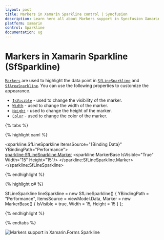 ```yaml
---
layout: post
title: Markers in Xamarin Sparkline control | Syncfusion
description: Learn here all about Markers support in Syncfusion Xamarin Sparkline (SfSparkline) control and more.
platform: xamarin
control: Sparkline
documentation: ug
---
```


# Markers in Xamarin Sparkline (SfSparkline)

[`Markers`](https://help.syncfusion.com/cr/xamarin/Syncfusion.SfSparkline.XForms.SfLineSparkline.html#Syncfusion_SfSparkline_XForms_SfLineSparkline_Marker) are used to highlight the data point in [`SfLineSparkline`](https://help.syncfusion.com/cr/xamarin/Syncfusion.SfSparkline.XForms.SfLineSparkline.html) and [`SfAreaSparkline`](https://help.syncfusion.com/cr/xamarin/Syncfusion.SfSparkline.XForms.SfAreaSparkline.html). You can use the following properties to customize the appearance.

* [`IsVisible`](https://help.syncfusion.com/cr/xamarin/Syncfusion.SfSparkline.XForms.MarkerBase.html#Syncfusion_SfSparkline_XForms_MarkerBase_IsVisible) - used to change the visibility of the marker.
* [`Width`](https://help.syncfusion.com/cr/xamarin/Syncfusion.SfSparkline.XForms.MarkerBase.html#Syncfusion_SfSparkline_XForms_MarkerBase_Width) - used to change the width of the marker.
* [`Height`](https://help.syncfusion.com/cr/xamarin/Syncfusion.SfSparkline.XForms.MarkerBase.html#Syncfusion_SfSparkline_XForms_MarkerBase_Height) - used to change the height of the marker.
* [`Color`](https://help.syncfusion.com/cr/xamarin/Syncfusion.SfSparkline.XForms.MarkerBase.html#Syncfusion_SfSparkline_XForms_MarkerBase_Color) - used to change the color of the marker.

{% tabs %} 

{% highlight xaml %}

<sparkline:SfLineSparkline ItemsSource="{Binding Data}" 
                           YBindingPath="Performance">  
     <sparkline:SfLineSparkline.Marker>
	       <sparkline:MarkerBase IsVisible="True" 
                                 Width="15"
                                 Height="15"/>
     </sparkline:SfLineSparkline.Marker> 
</sparkline:SfLineSparkline>

{% endhighlight %}

{% highlight c# %}

SfLineSparkline lineSparkline = new SfLineSparkline()
{
    YBindingPath = "Performance",
    ItemsSource = viewModel.Data,
    Marker = new MarkerBase()
    {
        IsVisible = true,
        Width = 15,
        Height = 15
    }
};

{% endhighlight %}

{% endtabs %}

![Markers support in Xamarin.Forms Sparkline](sparkline_images/Markers.png)
